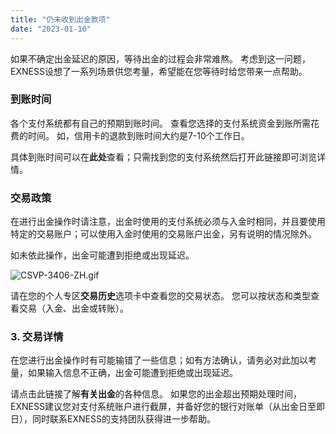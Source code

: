 ```yaml
---
title: "仍未收到出金款项"
date: "2023-01-10"
---
```


如果不确定出金延迟的原因，等待出金的过程会非常难熬。 考虑到这一问题，EXNESS设想了一系列场景供您考量，希望能在您等待时给您带来一点帮助。

### 到账时间

各个支付系统都有自己的预期到账时间。 查看您选择的支付系统资金到账所需花费的时间。 如，信用卡的退款到账时间大约是7-10个工作日。

具体到账时间可以在**此处**查看；只需找到您的支付系统然后打开此链接即可浏览详情。

### 交易政策

在进行出金操作时请注意，出金时使用的支付系统必须与入金时相同，并且要使用特定的交易账户；可以使用入金时使用的交易账户出金，另有说明的情况除外。

如未依此操作，出金可能遭到拒绝或出现延迟。

![CSVP-3406-ZH.gif](https://get.exness.help/hc/article_attachments/5646669969554/CSVP-3406-ZH.gif)

请在您的个人专区**交易历史**选项卡中查看您的交易状态。 您可以按状态和类型查看交易（入金、出金或转账）。

### 3. 交易详情

在您进行出金操作时有可能输错了一些信息；如有方法确认，请务必对此加以考量，如果输入信息不正确，出金可能遭到拒绝或出现延迟。

请点击此链接了解**有关出金**的各种信息。 如果您的出金超出预期处理时间，EXNESS建议您对支付系统账户进行截屏，并备好您的银行对账单（从出金日至即日），同时联系EXNESS的支持团队获得进一步帮助。
